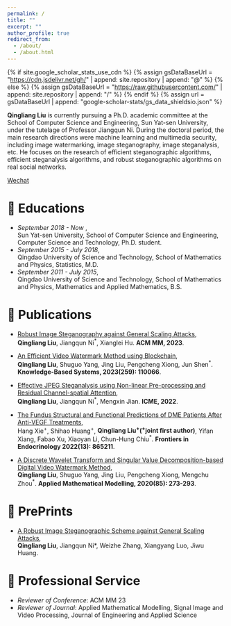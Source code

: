 ```yaml
---
permalink: /
title: ""
excerpt: ""
author_profile: true
redirect_from: 
  - /about/
  - /about.html
---
```


{% if site.google_scholar_stats_use_cdn %}
{% assign gsDataBaseUrl = "https://cdn.jsdelivr.net/gh/" | append: site.repository | append: "@" %}
{% else %}
{% assign gsDataBaseUrl = "https://raw.githubusercontent.com/" | append: site.repository | append: "/" %}
{% endif %}
{% assign url = gsDataBaseUrl | append: "google-scholar-stats/gs_data_shieldsio.json" %}

<span class='anchor' id='about-me'></span>

**Qingliang Liu** is currently pursuing a Ph.D. academic committee at the School of Computer Science and Engineering, Sun Yat-sen University, under the tutelage of Professor Jiangqun Ni. During the doctoral period, the main research directions were machine learning and multimedia security, including image watermarking, image steganography, image steganalysis, etc. He focuses on the research of efficient steganographic algorithms, efficient steganalysis algorithms, and robust steganographic algorithms on real social networks.

[Wechat](../images/wechat.jpg)


# 📖 Educations
- *September 2018 - Now*      ,   
Sun Yat-sen University, School of Computer Science and Engineering, Computer Science and Technology, Ph.D. student. 
- *September 2015 - July 2018*,   
Qingdao University of Science and Technology, School of Mathematics and Physics, Statistics, M.D.
- *September 2011 - July 2015*,   
Qingdao University of Science and Technology, School of Mathematics and Physics, Mathematics and Applied Mathematics, B.S.

# 📝 Publications 
- [Robust Image Steganography against General Scaling Attacks](https://doi.org/10.1145/3581783.3612267),  
 **Qingliang Liu**, Jiangqun Ni<sup>*</sup>, Xianglei Hu. **ACM MM, 2023**.

- [An Efficient Video Watermark Method using Blockchain](https://www.sciencedirect.com/science/article/abs/pii/S0950705122011595),  
 **Qingliang Liu**, Shuguo Yang, Jing Liu, Pengcheng Xiong, Jun Shen<sup>*</sup>. **Knowledge-Based Systems, 2023(259): 110066**.

- [Effective JPEG Steganalysis using Non-linear Pre-processing and Residual Channel-spatial Attention](https://ieeexplore.ieee.org/abstract/document/9859742),  
 **Qingliang Liu**, Jiangqun Ni<sup>*</sup>, Mengxin Jian. **ICME, 2022**.

- [The Fundus Structural and Functional Predictions of DME Patients After Anti-VEGF Treatments](https://www.frontiersin.org/articles/10.3389/fendo.2022.865211/full),  
 Hang Xie<sup>+</sup>, Shihao Huang<sup>+</sup>, **Qingliang Liu<sup>+</sup>(<sup>+</sup>joint first author)**, Yifan Xiang, Fabao Xu, Xiaoyan Li, Chun-Hung Chiu<sup>*</sup>. **Frontiers in Endocrinology 2022(13): 865211**.

- [A Discrete Wavelet Transform and Singular Value Decomposition-based Digital Video Watermark Method](https://www.sciencedirect.com/science/article/abs/pii/S0307904X20302080),  
 **Qingliang Liu**, Shuguo Yang, Jing Liu, Pengcheng Xiong, Mengchu Zhou<sup>*</sup>. **Applied Mathematical Modelling, 2020(85): 273-293**.

# 📝 PrePrints
- [A Robust Image Steganographic Scheme against General Scaling Attacks](https://arxiv.org/pdf/2212.02822.pdf),  
 **Qingliang Liu**, Jiangqun Ni*, Weizhe Zhang, Xiangyang Luo, Jiwu Huang.


# 💬 Professional Service
- *Reviewer of Conference*: ACM MM 23
- *Reviewer of Journal*: Applied Mathematical Modelling, Signal Image and Video Processing, Journal of Engineering and Applied Science

